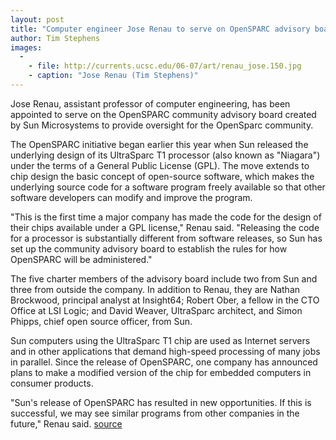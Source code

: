 ```yaml
---
layout: post
title: "Computer engineer Jose Renau to serve on OpenSPARC advisory board"
author: Tim Stephens
images:
  -
    - file: http://currents.ucsc.edu/06-07/art/renau_jose.150.jpg
    - caption: "Jose Renau (Tim Stephens)"
---
```


Jose Renau, assistant professor of computer engineering, has been appointed to serve on the OpenSPARC community advisory board created by Sun Microsystems to provide oversight for the OpenSparc community.

The OpenSPARC initiative began earlier this year when Sun released the underlying design of its UltraSparc T1 processor (also known as "Niagara") under the terms of a General Public License (GPL). The move extends to chip design the basic concept of open-source software, which makes the underlying source code for a software program freely available so that other software developers can modify and improve the program.

"This is the first time a major company has made the code for the design of their chips available under a GPL license," Renau said. "Releasing the code for a processor is substantially different from software releases, so Sun has set up the community advisory board to establish the rules for how OpenSPARC will be administered."

The five charter members of the advisory board include two from Sun and three from outside the company. In addition to Renau, they are Nathan Brockwood, principal analyst at Insight64; Robert Ober, a fellow in the CTO Office at LSI Logic; and David Weaver, UltraSparc architect, and Simon Phipps, chief open source officer, from Sun.

Sun computers using the UltraSparc T1 chip are used as Internet servers and in other applications that demand high-speed processing of many jobs in parallel. Since the release of OpenSPARC, one company has announced plans to make a modified version of the chip for embedded computers in consumer products.

"Sun's release of OpenSPARC has resulted in new opportunities. If this is successful, we may see similar programs from other companies in the future," Renau said.
[source](http://www1.ucsc.edu/currents/06-07/10-16/brief-renau.asp "Permalink to brief-renau")
